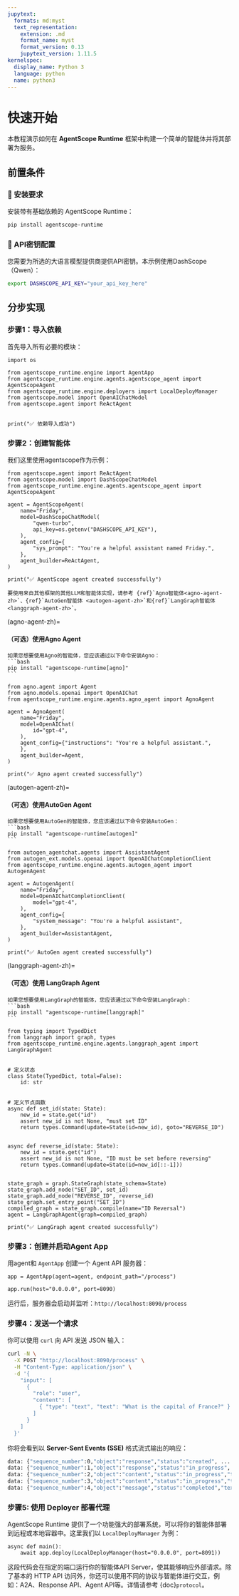 ```yaml
---
jupytext:
  formats: md:myst
  text_representation:
    extension: .md
    format_name: myst
    format_version: 0.13
    jupytext_version: 1.11.5
kernelspec:
  display_name: Python 3
  language: python
  name: python3
---
```


# 快速开始

本教程演示如何在 **AgentScope Runtime** 框架中构建一个简单的智能体并将其部署为服务。

## 前置条件

### 🔧 安装要求

安装带有基础依赖的 AgentScope Runtime：

```bash
pip install agentscope-runtime
```

### 🔑 API密钥配置

您需要为所选的大语言模型提供商提供API密钥。本示例使用DashScope（Qwen）：

```bash
export DASHSCOPE_API_KEY="your_api_key_here"
```

## 分步实现

### 步骤1：导入依赖

首先导入所有必要的模块：

```{code-cell}
import os

from agentscope_runtime.engine import AgentApp
from agentscope_runtime.engine.agents.agentscope_agent import AgentScopeAgent
from agentscope_runtime.engine.deployers import LocalDeployManager
from agentscope.model import OpenAIChatModel
from agentscope.agent import ReActAgent


print("✅ 依赖导入成功")
```

### 步骤2：创建智能体

我们这里使用agentscope作为示例：

```{code-cell}
from agentscope.agent import ReActAgent
from agentscope.model import DashScopeChatModel
from agentscope_runtime.engine.agents.agentscope_agent import AgentScopeAgent

agent = AgentScopeAgent(
    name="Friday",
    model=DashScopeChatModel(
        "qwen-turbo",
        api_key=os.getenv("DASHSCOPE_API_KEY"),
    ),
    agent_config={
        "sys_prompt": "You're a helpful assistant named Friday.",
    },
    agent_builder=ReActAgent,
)

print("✅ AgentScope agent created successfully")
```
```{note}
要使用来自其他框架的其他LLM和智能体实现，请参考 {ref}`Agno智能体<agno-agent-zh>`、{ref}`AutoGen智能体 <autogen-agent-zh>`和{ref}`LangGraph智能体 <langgraph-agent-zh>`。
```

(agno-agent-zh)=

#### （可选）使用Agno Agent

````{note}
如果您想要使用Agno的智能体，您应该通过以下命令安装Agno：
```bash
pip install "agentscope-runtime[agno]"
```
````

```{code-cell}
from agno.agent import Agent
from agno.models.openai import OpenAIChat
from agentscope_runtime.engine.agents.agno_agent import AgnoAgent

agent = AgnoAgent(
    name="Friday",
    model=OpenAIChat(
        id="gpt-4",
    ),
    agent_config={"instructions": "You're a helpful assistant.",
    },
    agent_builder=Agent,
)

print("✅ Agno agent created successfully")
```

(autogen-agent-zh)=

#### （可选）使用AutoGen Agent

````{note}
如果您想要使用AutoGen的智能体，您应该通过以下命令安装AutoGen：
```bash
pip install "agentscope-runtime[autogen]"
```
````

```{code-cell}
from autogen_agentchat.agents import AssistantAgent
from autogen_ext.models.openai import OpenAIChatCompletionClient
from agentscope_runtime.engine.agents.autogen_agent import AutogenAgent

agent = AutogenAgent(
    name="Friday",
    model=OpenAIChatCompletionClient(
        model="gpt-4",
    ),
    agent_config={
        "system_message": "You're a helpful assistant",
    },
    agent_builder=AssistantAgent,
)

print("✅ AutoGen agent created successfully")
```

(langgraph-agent-zh)=

#### （可选）使用 LangGraph Agent

````{note}
如果您想要使用LangGraph的智能体，您应该通过以下命令安装LangGraph：
```bash
pip install "agentscope-runtime[langgraph]"
```
````

```{code-cell}
from typing import TypedDict
from langgraph import graph, types
from agentscope_runtime.engine.agents.langgraph_agent import LangGraphAgent


# 定义状态
class State(TypedDict, total=False):
    id: str


# 定义节点函数
async def set_id(state: State):
    new_id = state.get("id")
    assert new_id is not None, "must set ID"
    return types.Command(update=State(id=new_id), goto="REVERSE_ID")


async def reverse_id(state: State):
    new_id = state.get("id")
    assert new_id is not None, "ID must be set before reversing"
    return types.Command(update=State(id=new_id[::-1]))


state_graph = graph.StateGraph(state_schema=State)
state_graph.add_node("SET_ID", set_id)
state_graph.add_node("REVERSE_ID", reverse_id)
state_graph.set_entry_point("SET_ID")
compiled_graph = state_graph.compile(name="ID Reversal")
agent = LangGraphAgent(graph=compiled_graph)

print("✅ LangGraph agent created successfully")
```

### 步骤3：创建并启动Agent App

用agent和 `AgentApp` 创建一个 Agent API 服务器：

```{code-cell}
app = AgentApp(agent=agent, endpoint_path="/process")

app.run(host="0.0.0.0", port=8090)
```

运行后，服务器会启动并监听：`http://localhost:8090/process`

### 步骤4：发送一个请求

你可以使用 `curl` 向 API 发送 JSON 输入：

```bash
curl -N \
  -X POST "http://localhost:8090/process" \
  -H "Content-Type: application/json" \
  -d '{
    "input": [
      {
        "role": "user",
        "content": [
          { "type": "text", "text": "What is the capital of France?" }
        ]
      }
    ]
  }'
```

你将会看到以 **Server-Sent Events (SSE)** 格式流式输出的响应：

```bash
data: {"sequence_number":0,"object":"response","status":"created", ... }
data: {"sequence_number":1,"object":"response","status":"in_progress", ... }
data: {"sequence_number":2,"object":"content","status":"in_progress","text":"The" }
data: {"sequence_number":3,"object":"content","status":"in_progress","text":" capital of France is Paris." }
data: {"sequence_number":4,"object":"message","status":"completed","text":"The capital of France is Paris." }
```

### 步骤5: 使用 Deployer 部署代理

AgentScope Runtime 提供了一个功能强大的部署系统，可以将你的智能体部署到远程或本地容器中。这里我们以 `LocalDeployManager` 为例：

```{code-cell}
async def main():
    await app.deploy(LocalDeployManager(host="0.0.0.0", port=8091))
```

这段代码会在指定的端口运行你的智能体API Server，使其能够响应外部请求。除了基本的 HTTP API 访问外，你还可以使用不同的协议与智能体进行交互，例如：A2A、Response API、Agent API等。详情请参考 {doc}`protocol`。
